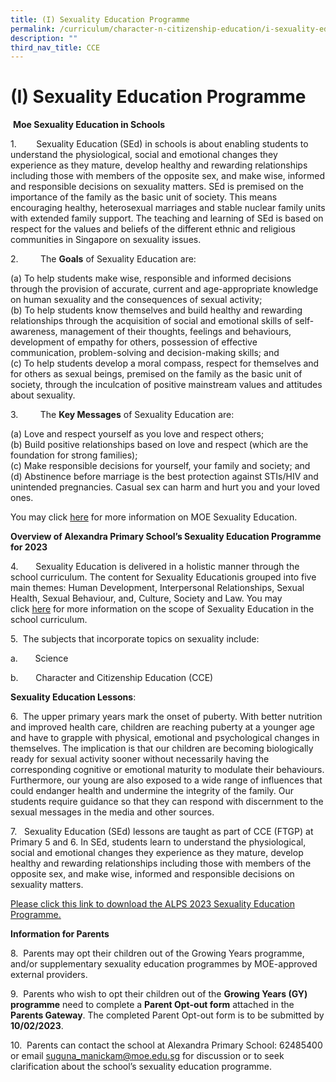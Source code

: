 ```yaml
---
title: (I) Sexuality Education Programme
permalink: /curriculum/character-n-citizenship-education/i-sexuality-education-programme/
description: ""
third_nav_title: CCE
---
```

# **(I) Sexuality Education Programme**

  

 **Moe Sexuality Education in Schools**

1.        Sexuality Education (SEd) in schools is about enabling students to understand the physiological, social and emotional changes they experience as they mature, develop healthy and rewarding relationships including those with members of the opposite sex, and make wise, informed and responsible decisions on sexuality matters. SEd is premised on the importance of the family as the basic unit of society. This means encouraging healthy, heterosexual marriages and stable nuclear family units with extended family support. The teaching and learning of SEd is based on respect for the values and beliefs of the different ethnic and religious communities in Singapore on sexuality issues.

2.         The **Goals** of Sexuality Education are:

(a)	To help students make wise, responsible and informed decisions through the provision of accurate, current and age-appropriate knowledge on human sexuality and the consequences of sexual activity; <br>
(b)	To help students know themselves and build healthy and rewarding relationships through the acquisition of social and emotional skills of self-awareness, management of their thoughts, feelings and behaviours, development of empathy for others, possession of effective communication, problem-solving and decision-making skills; and<br>
(c)	To help students develop a moral compass, respect for themselves and for others as sexual beings, premised on the family as the basic unit of society, through the inculcation of positive mainstream values and attitudes about sexuality. 


3.         The **Key Messages** of Sexuality Education are:

            
(a)	 Love and respect yourself as you love and respect others;<br>
(b)	 Build positive relationships based on love and respect (which are the foundation for strong families);<br>
(c) 	Make responsible decisions for yourself, your family and society; and <br>
(d)	 Abstinence before marriage is the best protection against STIs/HIV and unintended pregnancies. Casual sex can harm and hurt you and your loved ones.

You may click [here](https://www.moe.gov.sg/education-in-sg/our-programmes/sexuality-education) for more information on MOE Sexuality Education.

**Overview of Alexandra Primary School’s Sexuality Education Programme for 2023**

4.       Sexuality Education is delivered in a holistic manner through the school curriculum. The content for Sexuality Educationis grouped into five main themes: Human Development, Interpersonal Relationships, Sexual Health, Sexual Behaviour, and, Culture, Society and Law.   You may click [here](https://www.moe.gov.sg/education-in-sg/our-programmes/sexuality-education/scope-and-teaching-approach) for more information on the scope of Sexuality Education in the school curriculum.



5.         The subjects that incorporate topics on sexuality include:

a.       Science

b.       Character and Citizenship Education (CCE)

  
**Sexuality Education Lessons**:

6.               The upper primary years mark the onset of puberty. With better nutrition and improved health care, children are reaching puberty at a younger age and have to grapple with physical, emotional and psychological changes in themselves. The implication is that our children are becoming biologically ready for sexual activity sooner without necessarily having the corresponding cognitive or emotional maturity to modulate their behaviours. Furthermore, our young are also exposed to a wide range of influences that could endanger health and undermine the integrity of the family. Our students require guidance so that they can respond with discernment to the sexual messages in the media and other sources.

7.          Sexuality Education (SEd) lessons are taught as part of CCE (FTGP) at Primary 5 and 6. In SEd, students learn to understand the physiological, social and emotional changes they experience as they mature, develop healthy and rewarding relationships including those with members of the opposite sex, and make wise, informed and responsible decisions on sexuality matters.

[Please click this link to download the ALPS 2023 Sexuality Education Programme.](https://drive.google.com/file/d/1qdD_K8sbMSAC1ongKsIF3_8e4Z2SigzQ/view?usp=share_link)



**Information for Parents**

8.  Parents may opt their children out of the Growing Years programme, and/or supplementary sexuality education programmes by MOE-approved external providers.

9.  Parents who wish to opt their children out of the **Growing Years (GY) programme** need to complete a **Parent Opt-out form** attached in the **Parents Gateway**. The completed Parent Opt-out form is to be submitted by **10/02/2023**.

10.  Parents can contact the school at Alexandra Primary School: 62485400 or email [suguna_manickam@moe.edu.sg](mailto:suguna_manickam@moe.edu.sg) for discussion or to seek clarification about the school’s sexuality education programme.